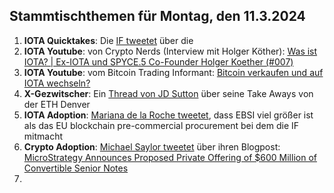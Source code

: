 ## Stammtischthemen für Montag, den 11.3.2024

1. **IOTA Quicktakes**: Die [IF tweetet](https://x.com/iota/status/1764591662137831894?s=20) über die []()
2. **IOTA Youtube**: von Crypto Nerds (Interview mit Holger Köther): [Was ist IOTA? | Ex-IOTA und SPYCE.5 Co-Founder Holger Koether (#007)](https://www.youtube.com/watch?v=Q14moOmDVu0)
3. **IOTA Youtube**: vom Bitcoin Trading Informant: [Bitcoin verkaufen und auf IOTA wechseln?](https://www.youtube.com/watch?v=-vOEYAQGKrE&t=385s)
4. **X-Gezwitscher**: Ein [Thread von JD Sutton](https://x.com/Deep_Sea_Iotan/status/1764756871007605096?s=20) über seine Take Aways von der ETH Denver
5. **IOTA Adoption**: [Mariana de la Roche tweetet](https://x.com/Marianadlrw/status/1764775361055723936?s=20), dass EBSI viel größer ist als das EU blockchain pre-commercial procurement bei dem die IF mitmacht
6. **Crypto Adoption**: [Michael Saylor tweetet](https://x.com/saylor/status/1764758591985058146?s=20) über ihren Blogpost: [MicroStrategy Announces Proposed Private Offering of $600 Million of Convertible Senior Notes](https://www.microstrategy.com/press/microstrategy-announces-proposed-private-offering-of-600-million-of-convertible-senior-notes_03-04-2024)
7.  
